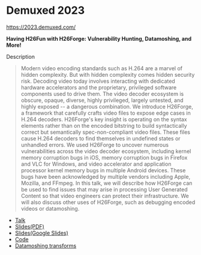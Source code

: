 # Demuxed 2023
https://2023.demuxed.com/

**Having H26Fun with H26Forge: Vulnerability Hunting, Datamoshing, and More!**

Description
> Modern video encoding standards such as H.264 are a marvel of hidden complexity. But with hidden complexity comes hidden security risk. Decoding video today involves interacting with dedicated hardware accelerators and the proprietary, privileged software components used to drive them. The video decoder ecosystem is obscure, opaque, diverse, highly privileged, largely untested, and highly exposed -- a dangerous combination.
> We introduce H26Forge, a framework that carefully crafts video files to expose edge cases in H.264 decoders. H26Forge's key insight is operating on the syntax elements rather than on the encoded bitstring to build syntactically correct but semantically spec-non-compliant video files. These files cause H.264 decoders to find themselves in undefined states or unhandled errors.
> We used H26Forge to uncover numerous vulnerabilities across the video decoder ecosystem, including kernel memory corruption bugs in iOS, memory corruption bugs in Firefox and VLC for Windows, and video accelerator and application processor kernel memory bugs in multiple Android devices. These bugs have been acknowledged by multiple vendors including Apple, Mozilla, and FFmpeg.
> In this talk, we will describe how H26Forge can be used to find issues that may arise in processing User Generated Content so that video engineers can protect their infrastructure. We will also discuss other uses of H26Forge, such as debugging encoded videos or datamoshing.


- [Talk](https://www.youtube.com/watch?v=0_dkX1JN9mU)
- [Slides(PDF)](slides.pdf)
- [Slides(Google Slides)](https://docs.google.com/presentation/d/1kpdRdhFwtaolvYIuHSWb6aIf8l-j3leU0W_S4njmAtM/edit?usp=sharing)
- [Code](https://github.com/h26forge/h26forge)
- [Datamoshing transforms](https://github.com/h26forge/h26forge/tree/main/transforms/datamoshing)